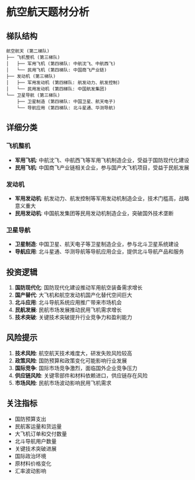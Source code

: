 # 航空航天题材分析

## 梯队结构

```
航空航天 (第二梯队)
├── 飞机整机 (第三梯队)
│   ├── 军用飞机 (第四梯队: 中航沈飞、中航西飞)
│   └── 民用飞机 (第四梯队: 中国商飞产业链)
├── 发动机 (第三梯队)
│   ├── 军用发动机 (第四梯队: 航发动力、航发控制)
│   └── 民用发动机 (第四梯队: 中国航发集团)
└── 卫星导航 (第三梯队)
    ├── 卫星制造 (第四梯队: 中国卫星、航天电子)
    └── 导航应用 (第四梯队: 北斗星通、华测导航)
```

## 详细分类

### 飞机整机
- **军用飞机**: 中航沈飞、中航西飞等军用飞机制造企业，受益于国防现代化建设
- **民用飞机**: 中国商飞产业链相关企业，参与国产大飞机项目，受益于民航发展

### 发动机
- **军用发动机**: 航发动力、航发控制等军用发动机制造企业，技术门槛高，战略意义重大
- **民用发动机**: 中国航发集团等民用发动机制造企业，突破国外技术垄断

### 卫星导航
- **卫星制造**: 中国卫星、航天电子等卫星制造企业，参与北斗卫星系统建设
- **导航应用**: 北斗星通、华测导航等导航应用企业，提供北斗导航产品和服务

## 投资逻辑

1. **国防现代化**: 国防现代化建设推动军用航空装备需求增长
2. **国产替代**: 大飞机和航空发动机国产化替代空间巨大
3. **北斗应用**: 北斗导航系统应用推广带来市场机会
4. **民航发展**: 民航市场发展推动民用飞机需求增长
5. **技术突破**: 关键技术突破提升行业竞争力和盈利能力

## 风险提示

1. **技术风险**: 航空航天技术难度大，研发失败风险较高
2. **政策风险**: 国防预算和政策变化可能影响行业发展
3. **国际竞争**: 国际市场竞争激烈，面临国外企业竞争压力
4. **供应链风险**: 关键零部件和材料依赖进口，供应链存在风险
5. **市场风险**: 民航市场波动影响民用飞机需求

## 关注指标

- 国防预算支出
- 民航客运量和货运量
- 大飞机订单和交付数量
- 北斗导航用户数量
- 关键技术突破进展
- 国际政治环境
- 原材料价格变化
- 汇率波动影响
